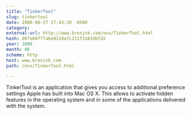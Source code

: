```yaml
---
title: "TinkerTool"
slug: tinkertool
date: 2006-06-27 17:43:20 -0500
category: 
external-url: http://www.bresink.com/osx/TinkerTool.html
hash: d6fe68f7fabe8124a7c211f3163dbfd2
year: 2006
month: 06
scheme: http
host: www.bresink.com
path: /osx/TinkerTool.html

---
```


TinkerTool is an application that gives you access to additional preference settings Apple has built into Mac OS X. This allows to activate hidden features in the operating system and in some of the applications delivered with the system.
